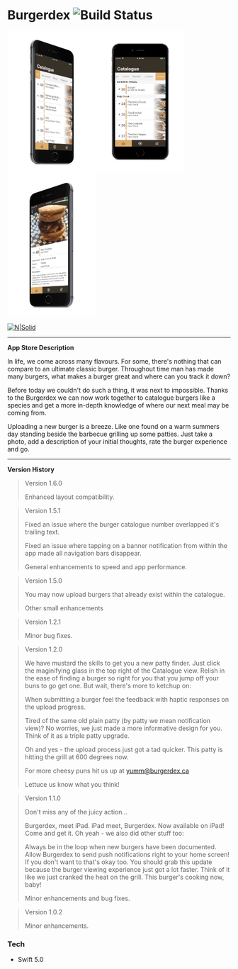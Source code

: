 # Burgerdex ![Build Status](https://travis-ci.org/joemccann/dillinger.svg?branch=master)

<img src="https://raw.githubusercontent.com/matthewsullivan/burgerdex/master/burgerdex-a.png" width="200"/><img src="https://raw.githubusercontent.com/matthewsullivan/burgerdex/master/burgerdex-b.png" width="200"/><img src="https://raw.githubusercontent.com/matthewsullivan/burgerdex/master/burgerdex-c.png" width="200"/>

[![N|Solid](https://static.burgerdex.ca/assets/img/ios_appstore.svg)](https://itunes.apple.com/ca/app/burgerdex/id1372235797?mt=8)

---
**App Store Description**

In life, we come across many flavours. For some, there's nothing that can compare to an ultimate classic burger. Throughout time man has made many burgers, what makes a burger great and where can you track it down?

Before today we couldn't do such a thing, it was next to impossible. Thanks to the Burgerdex we can now work together to catalogue burgers like a species and get a more in-depth knowledge of where our next meal may be coming from.

Uploading a new burger is a breeze. Like one found on a warm summers day standing beside the barbecue grilling up some patties. Just take a photo, add a description of your initial thoughts, rate the burger experience and go.

***
**Version History**
> Version 1.6.0 
>
> Enhanced layout compatibility.

> Version 1.5.1 
>
> Fixed an issue where the burger catalogue number overlapped it's trailing text.
>  
> Fixed an issue where tapping on a banner notification from within the app made all navigation bars disappear.
>  
> General enhancements to speed and app performance.

> Version 1.5.0 
> 
> You may now upload burgers that already exist within the catalogue.
>  
> Other small enhancements

> Version 1.2.1 
> 
> Minor bug fixes.

> Version 1.2.0 
> 
> We have mustard the skills to get you a new patty finder. Just click the maginifying glass in the top right of the Catalogue view. Relish in the ease of finding a burger so right for you that you jump off your buns to go get one. But wait, there's more to ketchup on:
> 
> When submitting a burger feel the feedback with haptic responses on the upload progress.
> 
> Tired of the same old plain patty (by patty we mean notification view)? No worries, we just made a more informative design for you. Think of it as a triple patty upgrade.
> 
> Oh and yes - the upload process just got a tad quicker. This patty is hitting the grill at 600 degrees now.
> 
> For more cheesy puns hit us up at yumm@burgerdex.ca
> 
> Lettuce us know what you think!

> Version 1.1.0 
> 
> Don't miss any of the juicy action...
> 
> Burgerdex, meet iPad. iPad meet, Burgerdex. Now available on iPad! Come and get it. Oh yeah - we also did other stuff too:
> 
> Always be in the loop when new burgers have been documented. Allow Burgerdex to send push notifications right to your home screen! If you don't want to that's okay too. You should grab this update because the burger viewing experience just got a lot faster. Think of it like we just cranked the heat on the grill. This burger's cooking now, baby!
> 
> Minor enhancements and bug fixes.

> Version 1.0.2 
> 
> Minor enhancements.

### Tech
* Swift 5.0
